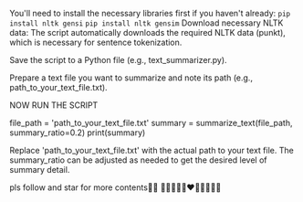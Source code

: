 You'll need to install the necessary libraries first if you haven't already:
```pip install nltk gensi```
```pip install nltk gensim```
Download necessary NLTK data:
The script automatically downloads the required NLTK data (punkt), which is necessary for sentence tokenization.

Save the script to a Python file (e.g., text_summarizer.py).

Prepare a text file you want to summarize and note its path (e.g., path_to_your_text_file.txt).

NOW RUN THE SCRIPT

file_path = 'path_to_your_text_file.txt'
summary = summarize_text(file_path, summary_ratio=0.2)
print(summary)

Replace 'path_to_your_text_file.txt' with the actual path to your text file. The summary_ratio can be adjusted as needed to get the desired level of summary detail.

pls follow and star for more contents🐰🐍
🤍🩶🤎🧡🩷❤️💙🩵💚💜🖤
